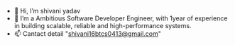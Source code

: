 - 👋 Hi, I’m shivani yadav
- 🌱 I’m a Ambitious Software Developer Engineer, with 1year of experience in building scalable, reliable and high-performance systems.
- 📫 Cantact detail "shivani16btcs0413@gmail.com"

<!---
shivani16btcs/shivani16btcs is a ✨ special ✨ repository because its `README.md` (this file) appears on your GitHub profile.
You can click the Preview link to take a look at your changes.
--->
